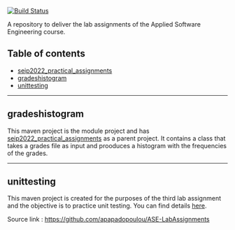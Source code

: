 
[![Build Status](https://app.travis-ci.com/aristosgi/lab_assignments.svg?token=MuRSqKwayNEsF35Wnjhn&branch=development)](https://app.travis-ci.com/aristosgi/lab_assignments)

A repository to deliver the lab assignments of the Applied Software Engineering course.

## <a name="table-of-contents"></a>Table of contents
* [seip2022_practical_assignments](#parent)
* [gradeshistogram](#grades-histogram)
* [unittesting](#unit-testing)

---

## <a name="grades-histogram"></a>gradeshistogram

This maven project is the module project and has [seip2022_practical_assignments](#parent) as a parent project.
It contains a class that takes a grades file as input and prooduces a histogram with the frequencies of the grades.

---

## <a name="unit-testing"></a>unittesting

This maven project is created for the purposes of the third lab assignment and 
the objective is to practice unit testing. You can find details [here](unittesting/README.md).
                                                                        

Source link : https://github.com/apapadopoulou/ASE-LabAssignments   

